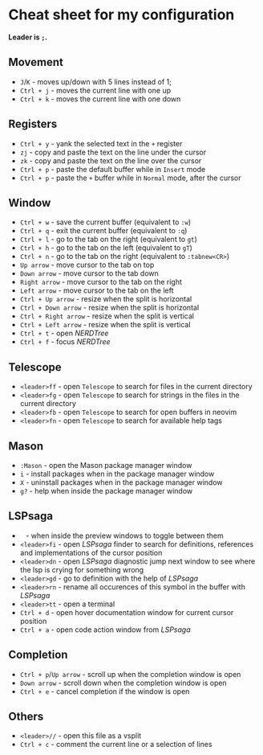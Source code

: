 # Cheat sheet for my configuration

**Leader is `;`.**

## Movement

 - `J`/`K` - moves up/down with 5 lines instead of 1;
 - `Ctrl + j` - moves the current line with one up
 - `Ctrl + k` - moves the current line with one down

## Registers

 - `Ctrl + y` - yank the selected text in the `+` register
 - `zj` - copy and paste the text on the line under the cursor
 - `zk` - copy and paste the text on the line over the cursor
 - `Ctrl + p` - paste the default buffer while in `Insert` mode
 - `Ctrl + p` - paste the `+` buffer while in `Normal` mode, after the cursor

## Window

 - `Ctrl + w` - save the current buffer (equivalent to `:w`)
 - `Ctrl + q` - exit the current buffer (equivalent to `:q`)
 - `Ctrl + l` - go to the tab on the right (equivalent to `gt`)
 - `Ctrl + h` - go to the tab on the left (equivalent to `gT`)
 - `Ctrl + n` - go to the tab on the right (equivalent to `:tabnew<CR>`)
 - `Up arrow` - move cursor to the tab on top
 - `Down arrow` - move cursor to the tab down
 - `Right arrow` - move cursor to the tab on the right
 - `Left arrow` - move cursor to the tab on the left
 - `Ctrl + Up arrow` - resize when the split is horizontal
 - `Ctrl + Down arrow` - resize when the split is horizontal
 - `Ctrl + Right arrow` - resize when the split is vertical
 - `Ctrl + Left arrow` - resize when the split is vertical
 - `Ctrl + t` - open _NERDTree_
 - `Ctrl + f` - focus _NERDTree_

## Telescope

 - `<leader>ff` - open `Telescope` to search for files in the current directory
 - `<leader>fg` - open `Telescope` to search for strings in the files in the current directory
 - `<leader>fb` - open `Telescope` to search for open buffers in neovim
 - `<leader>fn` - open `Telescope` to search for available help tags

## Mason

 - `:Mason` - open the Mason package manager window
 - `i` - install packages when in the package manager window
 - `X` - uninstall packages when in the package manager window
 - `g?` - help when inside the package manager window

## LSPsaga

 - ` ` - when inside the preview windows to toggle between them
 - `<leader>fi` - open _LSPsaga_ finder to search for definitions, references and implementations of the cursor position
 - `<leader>dn` - open _LSPsaga_ diagnostic jump next window to see where the lsp is crying for something wrong
 - `<leader>gd` - go to definition with the help of _LSPsaga_
 - `<leader>rn` - rename all occurences of this symbol in the buffer with _LSPsaga_
 - `<leader>tt` - open a terminal
 - `Ctrl + d` - open hover documentation window for current cursor position
 - `Ctrl + a` - open code action window from _LSPsaga_

## Completion

 - `Ctrl + p`/`Up arrow` - scroll up when the completion window is open
 - `Down arrow` - scroll down when the completion window is open
 - `Ctrl + e` - cancel completion if the window is open

## Others

 - `<leader>//` - open this file as a vsplit
 - `Ctrl + c` - comment the current line or a selection of lines
